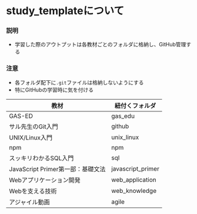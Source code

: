 # study_templateについて

### 説明
- 学習した際のアウトプットは各教材ごとのフォルダに格納し、GitHub管理する
### 注意
- 各フォルダ配下に`.git`ファイルは格納しないようにする
- 特にGitHubの学習時に気を付ける

|  教材  |  紐付くフォルダ  |
| ---- | ---- |
|  GAS-ED  |  gas_edu  |
|  サル先生のGit入門  |  github  |
|  UNIX/Linux入門  |  unix_linux  |
|  npm  |  npm  |
|  スッキリわかるSQL入門  |  sql  |
|  JavaScript Primer第一部：基礎文法  |  javascript_primer  |
|  Webアプリケーション開発  |  web_application  |
|  Webを支える技術  |  web_knowledge  |
|  アジャイル動画  |  agile  |
